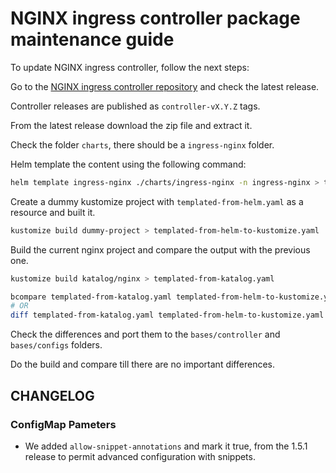 # NGINX ingress controller package maintenance guide

To update NGINX ingress controller, follow the next steps:

Go to the [NGINX ingress controller repository](https://github.com/kubernetes/ingress-nginx/) and check the latest release.

Controller releases are published as `controller-vX.Y.Z` tags.

From the latest release download the zip file and extract it.

Check the folder `charts`, there should be a `ingress-nginx` folder.

Helm template the content using the following command:

```bash
helm template ingress-nginx ./charts/ingress-nginx -n ingress-nginx > templated-from-helm.yaml
```

Create a dummy kustomize project with `templated-from-helm.yaml` as a resource and built it.

```bash
kustomize build dummy-project > templated-from-helm-to-kustomize.yaml
```

Build the current nginx project and compare the output with the previous one.

```bash
kustomize build katalog/nginx > templated-from-katalog.yaml

bcompare templated-from-katalog.yaml templated-from-helm-to-kustomize.yaml
# OR 
diff templated-from-katalog.yaml templated-from-helm-to-kustomize.yaml
```

Check the differences and port them to the `bases/controller` and `bases/configs` folders.

Do the build and compare till there are no important differences.

## CHANGELOG
### ConfigMap Pameters

  - We added `allow-snippet-annotations` and mark it true, from the 1.5.1 release to permit advanced configuration with snippets.
